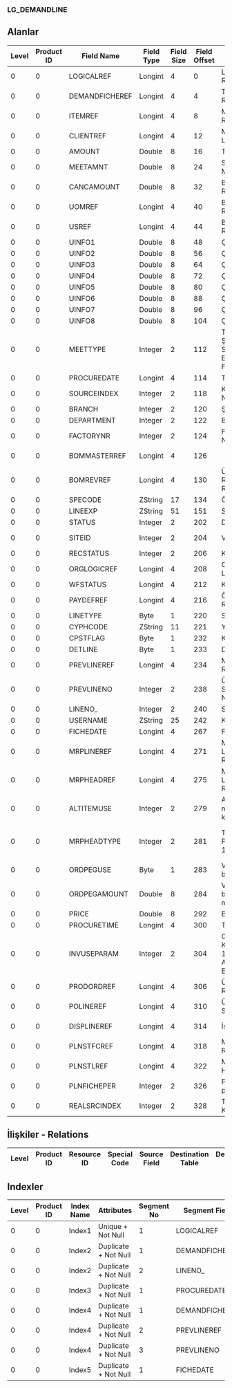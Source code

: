 ### LG_DEMANDLINE

## Alanlar

**Level**|**Product ID**|**Field Name**|**Field Type**|**Field Size**|**Field Offset**|**Türkçe Açıklama**|**Expression**
-----|-----|-----|-----|-----|-----|-----|-----
0|0|LOGICALREF|Longint|4|0|Logical Reference|Logical Reference
0|0|DEMANDFICHEREF|Longint|4|4|Talep Fişi Log. Ref.|Demandfiche Logical Reference
0|0|ITEMREF|Longint|4|8|Malzemeler Log. Ref.|Items Logical Reference
0|0|CLIENTREF|Longint|4|12|Müşteri Kartı Log. Ref.|ClCard Logical Reference
0|0|AMOUNT|Double|8|16|Tutar|Amount
0|0|MEETAMNT|Double|8|24|Sevkedilen Miktar|Delivered Quantity
0|0|CANCAMOUNT|Double|8|32|Birim seti log. Ref.|Unitsetl Logical Reference
0|0|UOMREF|Longint|4|40|Birim seti log. Ref.|Unitsetl Logical Reference
0|0|USREF|Longint|4|44|Birim seti log. Ref.|Unitsetf  Logical Reference
0|0|UINFO1|Double|8|48|Çevrim Katsayısı|Conversion Factor
0|0|UINFO2|Double|8|56|Çevrim Katsayısı|Conversion Factor
0|0|UINFO3|Double|8|64|Çevrim Katsayısı|Conversion Factor
0|0|UINFO4|Double|8|72|Çevrim Katsayısı|Conversion Factor
0|0|UINFO5|Double|8|80|Çevrim Katsayısı|Conversion Factor
0|0|UINFO6|Double|8|88|Çevrim Katsayısı|Conversion Factor
0|0|UINFO7|Double|8|96|Çevrim Katsayısı|Conversion Factor
0|0|UINFO8|Double|8|104|Çevrim Katsayısı|Conversion Factor
0|0|MEETTYPE|Integer|2|112|Teslimat Şekli;0=Alış Siparişi;1=Üretim Emri;2=Ambar Fişi|Delivery Type;0=Purchase Order;1=Production Order;2=Warehouse Voucher
0|0|PROCUREDATE|Longint|4|114|Temin tarihi|Procurement Date
0|0|SOURCEINDEX|Integer|2|118|Kaynak Ambar Numarası|Resource Warehouse number
0|0|BRANCH|Integer|2|120|Şube|Branch
0|0|DEPARTMENT|Integer|2|122|Bölüm|Department
0|0|FACTORYNR|Integer|2|124|Fabrika Numarası|Factory Number
0|0|BOMMASTERREF|Longint|4|126||BOM MASTER LOGICAL REF
0|0|BOMREVREF|Longint|4|130|Ürün Reçetesi Revizyonu Referansı|Bomrevsn  Logical Reference
0|0|SPECODE|ZString|17|134|Özel Kod|Auxiliary Code
0|0|LINEEXP|ZString|51|151|Satır Açıklaması|Line Description
0|0|STATUS|Integer|2|202|Durumu|Status
0|0|SITEID|Integer|2|204|Veri Merkezi|Data Processing Site
0|0|RECSTATUS|Integer|2|206|Kayıt Durumu|Record Status
0|0|ORGLOGICREF|Longint|4|208|Orijinal Kayıt Log. Ref.|Original Record Logical Reference
0|0|WFSTATUS|Longint|4|212|Kullanımda Değil|Not In Use
0|0|PAYDEFREF|Longint|4|216|Ödeme planı log. Ref.|Payplans Logical Reference
0|0|LINETYPE|Byte|1|220|Satır Tipi|Line Type
0|0|CYPHCODE|ZString|11|221|Yetki Kodu|Authorization Code
0|0|CPSTFLAG|Byte|1|232|Karma Koli Satırı|Mixed Case Line
0|0|DETLINE|Byte|1|233|Detay Satırı|Detail Line
0|0|PREVLINEREF|Longint|4|234|Malzemeler Log. Ref.|Items Logical Reference
0|0|PREVLINENO|Integer|2|238|Üst Malzeme Sınıfı Satır Numarası|Parent Material Class Line Number
0|0|LINENO_|Integer|2|240|Satır Numarası|Line Number
0|0|USERNAME|ZString|25|242|Kullanıcı adı|User Name
0|0|FICHEDATE|Longint|4|267|Fiş Tarihi|Fiche Date
0|0|MRPLINEREF|Longint|4|271|MRPLINEREF LOGICAL REFERENCE|MRPLINEREF LOGICAL REFERENCE
0|0|MRPHEADREF|Longint|4|275|MRPHEADREF LOGICAL REFERENCE|MRPHEADREF LOGICAL REFERENCE
0|0|ALTITEMUSE|Integer|2|279|Alternatif malzeme kullanımı|Using Substitues Material
0|0|MRPHEADTYPE|Integer|2|281|Talep/Teklif Planlama Türü; 1=MPS 2=MRP|Demand/Quotation Plannig Type;1=MPS   2=MRP
0|0|ORDPEGUSE|Byte|1|283|Verilen sipariş bağlantıları|Purchase Orders Conection
0|0|ORDPEGAMOUNT|Double|8|284|Verilen sipariş bağlantıları miktarı|Purchase Orders Connection Amount
0|0|PRICE|Double|8|292|Birim fiyat|Unit Price
0|0|PROCURETIME|Longint|4|300|Temin tarihi|Procure Time
0|0|INVUSEPARAM|Integer|2|304|0: Tüm Ambarlar Kontrol Edilecek 1: Seçilen Ambarlar Kontrol Edilecek|0: Check All Warehouses 1: Check Selected Warehouses
0|0|PRODORDREF|Longint|4|306|Üretim Emirleri Ref.|Production Orders Reference
0|0|POLINEREF|Longint|4|310|Üretim Emri Satırları Ref.|Production Order Lines Reference
0|0|DISPLINEREF|Longint|4|314|İş emirleri ref.|Work Orders Reference
0|0|PLNSTFCREF|Longint|4|318|Malzeme Fişleri Referansı|Item Vouchers Reference
0|0|PLNSTLREF|Longint|4|322|Malzeme Hareketleri Ref.|Item Transactions Reference
0|0|PLNFICHEPER|Integer|2|326|Planlanan fiş periyodu|Planned Slip Period
0|0|REALSRCINDEX|Integer|2|328|Talep Satırı Kaynak Ambarı|Demand Line Real Warehouse

## İlişkiler - Relations
**Level**|**Product ID**|**Resource ID**|**Special Code**|**Source Field**|**Destination Table**|**Destination Field**|**Relation Type**|**Extra Condition**
-----|-----|-----|-----|-----|-----|-----|-----|-----

## Indexler
**Level**|**Product ID**|**Index Name**|**Attributes**|**Segment No**|**Segment Field**|**Sense**
-----|-----|-----|-----|-----|-----|-----
0|0|Index1|Unique + Not Null|1|LOGICALREF|Ascending
0|0|Index2|Duplicate + Not Null|1|DEMANDFICHEREF|Ascending
0|0|Index2|Duplicate + Not Null|2|LINENO_|Ascending
0|0|Index3|Duplicate + Not Null|1|PROCUREDATE|Ascending
0|0|Index4|Duplicate + Not Null|1|DEMANDFICHEREF|Ascending
0|0|Index4|Duplicate + Not Null|2|PREVLINEREF|Ascending
0|0|Index4|Duplicate + Not Null|3|PREVLINENO|Ascending
0|0|Index5|Duplicate + Not Null|1|FICHEDATE|Ascending
